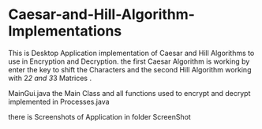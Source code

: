 # Caesar-and-Hill-Algorithm-Implementations

This is Desktop Application
implementation of Caesar and Hill Algorithms to use in Encryption and Decryption.
the first Caesar Algorithm is working by enter the key to shift the Characters
and the second Hill Algorithm working with 2*2 and 3*3 Matrices .

MainGui.java the Main Class 
and all functions used to encrypt and decrypt implemented in Processes.java

there is Screenshots of Application in folder ScreenShot

